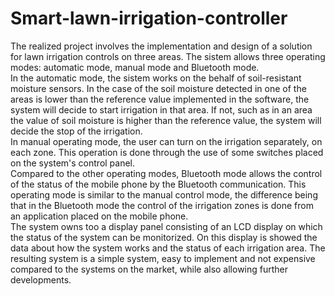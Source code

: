 # Smart-lawn-irrigation-controller
  The realized project involves the implementation and design of a solution for lawn irrigation controls on three areas. The sistem allows three operating modes: automatic mode, manual mode and Bluetooth mode.   
 In the automatic mode, the sistem works on the behalf of soil-resistant moisture sensors. In the case of the soil moisture detected in one of the areas is lower than the reference value implemented in the software, the system will decide to start irrigation in that area. If not, such as in an area the value of soil moisture is higher than the reference value, the system will decide the stop of the irrigation.  
 In manual operating mode, the user can turn on the irrigation separately, on each zone. This   operation is done through the use of some switches placed on the system's control panel.   
  Compared to the other operating modes, Bluetooth mode allows the control of the status of the mobile phone by the Bluetooth communication. This operating mode is similar to the manual control mode, the difference being that in the Bluetooth mode the control of the irrigation zones is done from an application placed on the mobile phone.   
The system owns too a display panel consisting of an LCD display on which the status of the system can be monitorized. On this display is showed the data about how the system works and the status of each irrigation area. The resulting system is a simple system, easy to implement and not expensive compared to the systems on the market, while also allowing further developments. 
